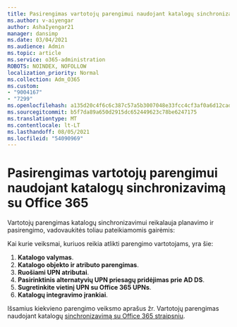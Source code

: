 ```yaml
---
title: Pasirengimas vartotojų parengimui naudojant katalogų sinchronizavimą su Office 365
ms.author: v-aiyengar
author: AshaIyengar21
manager: dansimp
ms.date: 03/04/2021
ms.audience: Admin
ms.topic: article
ms.service: o365-administration
ROBOTS: NOINDEX, NOFOLLOW
localization_priority: Normal
ms.collection: Adm_O365
ms.custom:
- "9004167"
- "7299"
ms.openlocfilehash: a135d20c4f6c6c387c57a5b3007048e33fcc4cf3af0a6d12cad91b62d53463c7
ms.sourcegitcommit: b5f7da89a650d2915dc652449623c78be6247175
ms.translationtype: MT
ms.contentlocale: lt-LT
ms.lasthandoff: 08/05/2021
ms.locfileid: "54090969"
---
```

# <a name="prepare-to-provision-users-through-directory-synchronization-to-office-365"></a>Pasirengimas vartotojų parengimui naudojant katalogų sinchronizavimą su Office 365

Vartotojų parengimas katalogų sinchronizavimui reikalauja planavimo ir pasirengimo, vadovaukitės toliau pateikiamomis gairėmis:

Kai kurie veiksmai, kuriuos reikia atlikti parengimo vartotojams, yra šie:
1. **Katalogo valymas**.
1. **Katalogo objekto ir atributo parengimas**.
1. **Ruošiami UPN atributai**.
1. **Pasirinktinis alternatyvių UPN priesagų pridėjimas prie AD DS**.
1. **Sugretinkite vietinį UPN su Office 365 UPNs**.
1. **Katalogų integravimo įrankiai**.

Išsamius kiekvieno parengimo veiksmo aprašus žr. Vartotojų parengimas naudojant katalogų [sinchronizavimą su Office 365 straipsniu](https://aka.ms/office365assistantprovisionuserstooffice365).